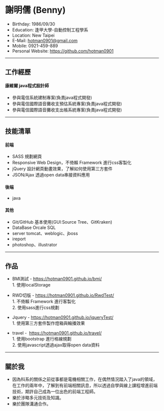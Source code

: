 # 謝明儒 (Benny)
 - Birthday: 1986/09/30
 - Education: 逢甲大學-自動控制工程學系
 - Location: New Taipei
 - E-Mail: hotman0901@gmail.com
 - Mobile: 0921-459-889
 - Personal Website: https://github.com/hotman0901

<hr>

## 工作經歷

#### 康維爾 java程式設計師

 * 參與電信系統建制專案(負責java程式開發)
 * 參與電信國際語音攤收支預估系統專案(負責java程式開發)
 * 參與電信國際語音攤收支出帳系統專案(負責java程式開發)
 
<hr>

## 技能清單

#### 前端

 * SASS 規劃網頁
 * Responsive Web Design，不倚賴 Framework 進行css客製化
 * jQuery 設計網頁動畫效果，了解如何使用第三方套件
 * JSON/Ajax 透過open data串接資料應用
 
#### 後端 

 * java
 
#### 其他
 * Git/GitHub 基本使用(GUI:Source Tree、GitKraken)
 * DataBase Orcale SQL
 * server tomcat、weblogic、jboss 
 * ireport
 * photoshop、illustrator
 
<hr>

## 作品

* BMI測試 - https://hotman0901.github.io/bmi/
 </br>1. 使用localStorage
  
* RWD切版 - https://hotman0901.github.io/RwdTest/
  </br>1. 不倚賴 Framework 進行客製化
  </br>2. 使用sass進行css規劃
  
* Jquery - https://hotman0901.github.io/jqueryTest/
  </br>1. 使用第三方套件製作燈箱與輪播效果
  
* travel -  https://hotman0901.github.io/travel/
  </br>1. 使用bootstrap 進行格線規劃
  </br>2. 使用javascript透過ajax取得open data資料

<hr>

## 關於我

 * 因為科系的關係之前從事都是電機相關工作，在偶然情況踏入了java的領域，在工作的兩年中，了解到有前端相關訊息，所以透過自學與線上課程增進前端技術，期許自己成為一位出色的前端工程師。
 * 樂於涉略多元技術及知識。
 * 樂於團隊溝通合作。
 




